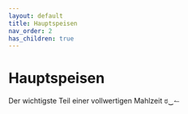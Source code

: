 ```yaml
---
layout: default
title: Hauptspeisen
nav_order: 2
has_children: true
---
```

<h1>Hauptspeisen</h1>
<p>Der wichtigste Teil einer vollwertigen Mahlzeit ಠ‿↼</p>
